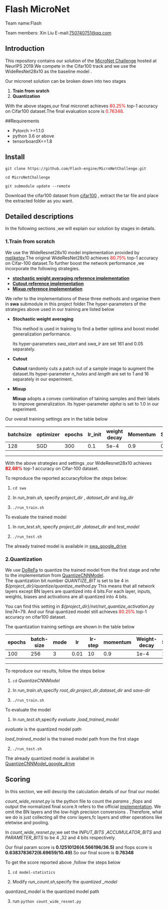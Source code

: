 # Flash MicroNet

Team name:Flash

Team members:  Xin Liu E-mail:750740751@qq.com

## Introduction

This repository contains our  solution of the [MicroNet Challenge](https://micronet-challenge.github.io/index.html) hosted at NeurIPS 2019.We compete in the Cifar100 track and we use the WideResNet28x10 as the baseline model .

Our micronet solution can be  broken down into two stages

1. **Train  from sratch**
3. **Quantization** 

With the above stages,our final micronet achieves <font color=red>80.25%</font> top-1 accuracy on Cifar100 dataset.The  final evaluation score is <font color=red>0.76348</font>.

##Requirements

+ Pytorch >=1.1.0
+ python 3.6 or above
+ tensorboardX==1.8

## Install

`git clone https://github.com/Flash-engine/MicroNetChallenge.git`

`cd MicroNetChallenge`

`git submodule update --remote`

Download the cifar100 dataset from [cifar100](https://www.cs.toronto.edu/~kriz/cifar.html) , extract the tar file  and place the extracted folder as you want.

## Detailed descriptions

In the following sections ,we will explain our solution by stages in details.

### 1.Train from scratch

We use the WideResnet28x10 model implementation provided by [meliketoy](https://github.com/meliketoy/wide-resnet.pytorch/blob/master/networks/wide_resnet.py).The original WideResNet28x10 achieves <font color=red>80.75%</font> top-1 accuracy on Cifar-100 dataset.To further boost the network performance ,we incorporate the following strategies.

+ [**stochastic weight averaging**](https://arxiv.org/abs/1803.05407),[**reference implementation**](https://github.com/timgaripov/swa)
+ [**Cutout**](https://arxiv.org/abs/1708.04552),[**reference implementation**](https://github.com/uoguelph-mlrg/Cutout)
+ [**Mixup**](https://arxiv.org/abs/1710.09412),[**reference implementation**](https://github.com/facebookresearch/mixup-cifar10)

We refer to the implementations of  these three methods and organise them in **swa** submodule in this project folder.The  hyper-parameters of the strategies above used in our training are listed below 

+ **Stochastic weight averaging**

  This method is used in training to find a better optima and boost model generalization performance.

  Its hyper-parameters *swa_start* and *swa_lr* are set 161 and 0.05 separately.

+ **Cutout**

  **Cutout** randomly cuts a patch out of a sample image to augment the dataset.Its hyper-parameter  *n_holes* and  *length* are set to 1 and 16 separately in our experiment.

+ **Mixup**

  **Mixup** adopts a convex combination of taining samples and their labels to improve  generalization. Its hyper-parameter *alpha* is set to 1.0 in our experiment.

Our overall  training settings are  in the table below

| batchsize | optimizer | epochs | lr_init | weight decay | Momentum | Swa_lr | Swa_start |
| --------- | --------- | ------ | ------- | ------------ | -------- | ------ | --------- |
| 128       | SGD       | 300    | 0.1     | 5e-4         | 0.9      | 0.05   | 161       |

---

With the above strategies and settings ,our WideResnet28x10 achieves <font color=red>**82.68%**</font> top-1 accuracy  on Cifar-100 dataset.

To reproduce the reported accuracyfollow the steps below:

1. `cd swa`

2. In *run_train.sh*, specify *project_dir* , *dataset_dir* and *log_dir*

3. `./run_train.sh`



To evaluate the trained model

1. In *run_test.sh*, specify *project_dir* ,*dataset_dir* and *test_model* 

2. `./run_test.sh`

The already trained model is available in [swa_google_drive](https://drive.google.com/open?id=1krfv0vLvYWg4tylPqzL7dTWbcXmoBUNq)



### 2.Quantization

We use [DoReFa](https://arxiv.org/abs/1606.06160) to  quantize the trained model from the first stage and refer to  the implementation from [QuantizeCNNModel](https://github.com/nowgood/QuantizeCNNModel).<br> The quantization bit number *QUANTIZE_BIT* is set to be 4 in *${project_dir}/quantize/quantize_method.py* This means that all network layers except BN  layers are quantized into 4 bits.For each layer, inputs, weights, biases and activations are all quantized into 4 bits. 

You can find this setting in *${project_dir}/net/net_quantize_activation.py* line74~79. And our final quantized model still achieves <font color=red>80.25%</font>  top-1 accuracy on cifar100 dataset.

The quantization training settings are shown in the table below

| epochs | batch-size | mode | lr   | lr-step | momentum | Weight-decay | Seed |
| ------ | ---------- | ---- | ---- | ------- | -------- | ------------ | ---- |
| 100    | 256        | 3    | 0.01 | 10      | 0.9      | 1e-4         | 1    |

------

To reproduce our results, follow the steps below

1. `cd`  *QuantizeCNNModel*

2. In  *run_train.sh*,specify *root_dir*,*project_dir*,*dataset_dir* and *save-dir*

3. `./run_train.sh`



To evaluate the model

1. In *run_test.sh*,specify *evaluate* ,*load_trained_model* 

*evaluate* is the quantized model path

*load_trained_model* is the trained model path from the first stage

2. `./run_test.sh`

The already quantized model is availabel in [QuantizeCNNModel_google_drive](https://drive.google.com/open?id=1b2jsLFGNPoO3lfBEFpk7GIuzAHXElsLf)



## Scoring

In this section, we will descrip the calculation details of our final our model.

*count_wide_resnet.py* is the python file to count the *params* , *flops* and output the normalized final score.It refers to the official  [implementation](https://github.com/google-research/google-research/blob/master/micronet_challenge/counting.py). We omit the BN layers and the low-high precision conversions . Therefore, what we do is just collecting all the conv layers,fc layers and other operations like eletwise and pooling.

In *count_wide_resnet.py*,we set the *INPUT_BITS* ,*ACCUMULATOR_BITS* and *PARAMETER_BITS* to be 4 ,32 and 4 bits respectively.

Our final param score is **0.12510126(4.566196/36.5)** and flops score is **0.6383783672(6.69659/10.49)**.So our final score is **0.76348**

To get the score reported above ,follow the steps below

1. `cd model-statistics`

2. Modify *run_count.sh*,specify the *quantized _model* 

*quantized_model* is the quantized model path

3. run `python count_wide_resnet.py`



